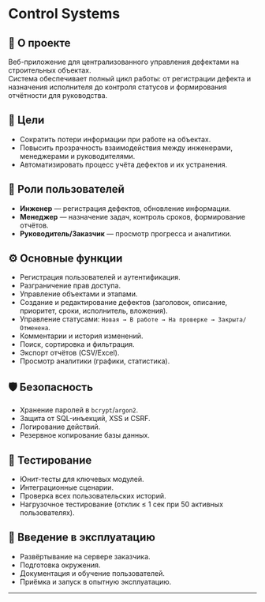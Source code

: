 # Control Systems

## 📌 О проекте
Веб-приложение для централизованного управления дефектами на строительных объектах.  
Система обеспечивает полный цикл работы: от регистрации дефекта и назначения исполнителя до контроля статусов и формирования отчётности для руководства.

## 🎯 Цели
- Сократить потери информации при работе на объектах.
- Повысить прозрачность взаимодействия между инженерами, менеджерами и руководителями.
- Автоматизировать процесс учёта дефектов и их устранения.

## 👥 Роли пользователей
- **Инженер** — регистрация дефектов, обновление информации.
- **Менеджер** — назначение задач, контроль сроков, формирование отчётов.
- **Руководитель/Заказчик** — просмотр прогресса и аналитики.

## ⚙️ Основные функции
- Регистрация пользователей и аутентификация.
- Разграничение прав доступа.
- Управление объектами и этапами.
- Создание и редактирование дефектов (заголовок, описание, приоритет, сроки, исполнитель, вложения).
- Управление статусами: `Новая → В работе → На проверке → Закрыта/Отменена`.
- Комментарии и история изменений.
- Поиск, сортировка и фильтрация.
- Экспорт отчётов (CSV/Excel).
- Просмотр аналитики (графики, статистика).

## 🛡 Безопасность
- Хранение паролей в `bcrypt`/`argon2`.
- Защита от SQL-инъекций, XSS и CSRF.
- Логирование действий.
- Резервное копирование базы данных.

## 🧪 Тестирование
- Юнит-тесты для ключевых модулей.
- Интеграционные сценарии.
- Проверка всех пользовательских историй.
- Нагрузочное тестирование (отклик ≤ 1 сек при 50 активных пользователях).

## 🚀 Введение в эксплуатацию
- Развёртывание на сервере заказчика.
- Подготовка окружения.
- Документация и обучение пользователей.
- Приёмка и запуск в опытную эксплуатацию.

---

